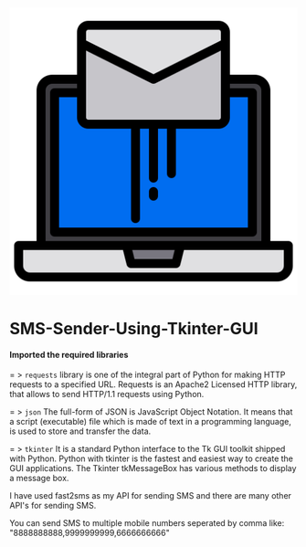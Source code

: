 ![Messenger Logo](send-mail.png)
# SMS-Sender-Using-Tkinter-GUI

#### Imported the required libraries
= > `requests` library is one of the integral part of Python for making HTTP requests to a specified URL. Requests is an Apache2 Licensed HTTP library, that allows to send HTTP/1.1 requests using Python.

= > `json` The full-form of JSON is JavaScript Object Notation. It means that a script (executable) file which is made of text in a programming language, is used to store and transfer the data.

= > `tkinter` It is a standard Python interface to the Tk GUI toolkit shipped with Python. Python with tkinter is the fastest and easiest way to create the GUI applications. The Tkinter tkMessageBox has various methods to display a message box.

I have used fast2sms as my API for sending SMS and there are many other API's for sending SMS.

You can send SMS to multiple mobile numbers seperated by comma like: "8888888888,9999999999,6666666666"
